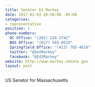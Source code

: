 ```yaml
---
title: Senator Ed Markey
date: 2017-02-03 20:58:00 -05:00
categories:
- representative
position: 1
phone-numbers:
  DC Office: "(202) 224-2742"
  BOS Office: "(617) 565-8519"
  Springfield Office: "(413) 785-4610"
  twitter: "@SenMarkey"
  facebook: "@EdJMarkey"
website: http://www.markey.senate.gov
layout: post
---
```


US Senator for Massachusetts